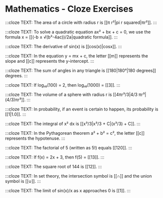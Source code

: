 # Mathematics - Cloze Exercises

:::cloze
TEXT: The area of a circle with radius r is [[π r²|pi r squared|πr²]].
:::

:::cloze
TEXT: To solve a quadratic equation ax² + bx + c = 0, we use the formula x = [[(-b ± √(b²-4ac))/2a|quadratic formula]].
:::

:::cloze
TEXT: The derivative of sin(x) is [[cos(x)|cosx]].
:::

:::cloze
TEXT: In the equation y = mx + c, the letter [[m]] represents the slope and [[c]] represents the y-intercept.
:::

:::cloze
TEXT: The sum of angles in any triangle is [[180|180°|180 degrees]] degrees.
:::

:::cloze
TEXT: If log₁₀(100) = 2, then log₁₀(1000) = [[3]].
:::

:::cloze
TEXT: The volume of a sphere with radius r is [[4πr³/3|4/3 πr³|(4/3)πr³]].
:::

:::cloze
TEXT: In probability, if an event is certain to happen, its probability is [[1|1.0]].
:::

:::cloze
TEXT: The integral of x² dx is [[x³/3|x³/3 + C|(x³/3) + C]].
:::

:::cloze
TEXT: In the Pythagorean theorem a² + b² = c², the letter [[c]] represents the hypotenuse.
:::

:::cloze
TEXT: The factorial of 5 (written as 5!) equals [[120]].
:::

:::cloze
TEXT: If f(x) = 2x + 3, then f(5) = [[13]].
:::

:::cloze
TEXT: The square root of 144 is [[12]].
:::

:::cloze
TEXT: In set theory, the intersection symbol is [[∩]] and the union symbol is [[∪]].
:::

:::cloze
TEXT: The limit of sin(x)/x as x approaches 0 is [[1]].
:::